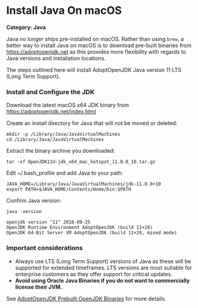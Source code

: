 # Install Java On macOS

__Category: Java__

Java no longer ships pre-installed on macOS. Rather than using `brew`, a better way to install Java on macOS is to download pre-built binaries from https://adoptopenjdk.net as this provides more flexibility with regards to Java versions and installation locations. 

The steps outlined here will install AdoptOpenJDK Java version 11 LTS (Long Term Support).

### Install and Configure the JDK

Download the latest macOS x64 JDK binary from https://adoptopenjdk.net/index.html

Create an install directory for Java that will not be moved or deleted:

```shell
mkdir -p /Library/Java/JavaVirtualMachines
cd /Library/Java/JavaVirtualMachines
```

Extract the binary archive you downloaded:

```shell
tar -xf OpenJDK11U-jdk_x64_mac_hotspot_11.0.8_10.tar.gz
```

Edit ~/.bash_profile and add Java to your path:
```shell
JAVA_HOME=/Library/Java/JavaVirtualMachines/jdk-11.0.8+10
export PATH=$JAVA_HOME/Contents/Home/bin:$PATH
```

Confirm Java version:
```shell
java -version
```

```
openjdk version "11" 2018-09-25
OpenJDK Runtime Environment AdoptOpenJDK (build 11+28)
OpenJDK 64-Bit Server VM AdoptOpenJDK (build 11+28, mixed mode)
```

### Important considerations

* Always use LTS (Long Term Support) versions of Java as these will be supported for extended timeframes. LTS versions are most suitable for enterprise customers as they offer support for critical updates.
* __Avoid using Oracle Java Binaries if you do not want to commercially license their JVM.__

See [AdoptOpenJDK Prebuilt OpenJDK Binaries](https://adoptopenjdk.net) for more details.

